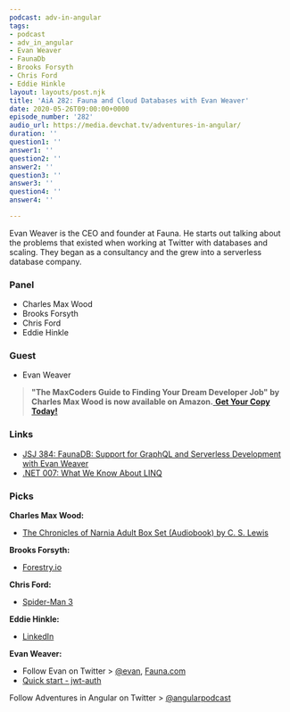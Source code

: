 ```yaml
---
podcast: adv-in-angular
tags:
- podcast
- adv_in_angular
- Evan Weaver
- FaunaDb
- Brooks Forsyth
- Chris Ford
- Eddie Hinkle
layout: layouts/post.njk
title: 'AiA 282: Fauna and Cloud Databases with Evan Weaver'
date: 2020-05-26T09:00:00+0000
episode_number: '282'
audio_url: https://media.devchat.tv/adventures-in-angular/
duration: ''
question1: ''
answer1: ''
question2: ''
answer2: ''
question3: ''
answer3: ''
question4: ''
answer4: ''

---
```

Evan Weaver is the CEO and founder at Fauna. He starts out talking about the problems that existed when working at Twitter with databases and scaling. They began as a consultancy and the grew into a serverless database company.

### **Panel**

* Charles Max Wood
* Brooks Forsyth
* Chris Ford
* Eddie Hinkle

### **Guest**

* Evan Weaver

> **"The MaxCoders Guide to Finding Your Dream Developer Job" by Charles Max Wood is now available on Amazon.**[ **Get Your Copy Today!**](https://www.amazon.com/gp/product/B081MBL5C9/ref=as_li_ss_tl?ie=UTF8&linkCode=sl1&tag=devchattv-20&linkId=9d61363241636e2546ef46abba198746&language=en_US)

### **Links**

* [JSJ 384: FaunaDB: Support for GraphQL and Serverless Development with Evan Weaver](https://devchat.tv/js-jabber/jsj-384-faunadb-support-for-graphql-and-serverless-development-with-evan-weaver/)
* [.NET 007: What We Know About LINQ](https://devchat.tv/adventures-in-dotnet/net-007-what-we-know-about-linq/)

### **Picks**

**Charles Max Wood:**

* [The Chronicles of Narnia Adult Box Set (Audiobook) by C. S. Lewis](https://www.audible.com/pd/The-Chronicles-of-Narnia-Adult-Box-Set-Audiobook/0061999881?qid=1583177516&sr=1-1&ref=a_search_c3_lProduct_1_1&pf_rd_p=e81b7c27-6880-467a-b5a7-13cef5d729fe&pf_rd_r=91XVEEQTZZAY2C8VSGN6)

**Brooks Forsyth:**

* [Forestry.io](https://forestry.io/)

**Chris Ford:**

* [Spider-Man 3](https://www.imdb.com/title/tt0413300/)

**Eddie Hinkle:**

* [LinkedIn](https://www.linkedin.com/)

**Evan Weaver:**

* Follow Evan on Twitter > [@evan](https://twitter.com/evan), [Fauna.com]((https://fauna.com/))
* [Quick start - jwt-auth](https://jwt-auth.readthedocs.io/en/docs/quick-start/)

Follow Adventures in Angular on Twitter > [@angularpodcast](https://twitter.com/angularpodcast)
